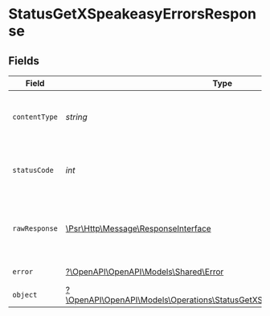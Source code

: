 # StatusGetXSpeakeasyErrorsResponse


## Fields

| Field                                                                                                                                         | Type                                                                                                                                          | Required                                                                                                                                      | Description                                                                                                                                   |
| --------------------------------------------------------------------------------------------------------------------------------------------- | --------------------------------------------------------------------------------------------------------------------------------------------- | --------------------------------------------------------------------------------------------------------------------------------------------- | --------------------------------------------------------------------------------------------------------------------------------------------- |
| `contentType`                                                                                                                                 | *string*                                                                                                                                      | :heavy_check_mark:                                                                                                                            | HTTP response content type for this operation                                                                                                 |
| `statusCode`                                                                                                                                  | *int*                                                                                                                                         | :heavy_check_mark:                                                                                                                            | HTTP response status code for this operation                                                                                                  |
| `rawResponse`                                                                                                                                 | [\Psr\Http\Message\ResponseInterface](https://www.php-fig.org/psr/psr-7/#33-psrhttpmessageresponseinterface)                                  | :heavy_minus_sign:                                                                                                                            | Raw HTTP response; suitable for custom response parsing                                                                                       |
| `error`                                                                                                                                       | [?\OpenAPI\OpenAPI\Models\Shared\Error](../../Models/Shared/Error.md)                                                                         | :heavy_minus_sign:                                                                                                                            | Internal Server Error                                                                                                                         |
| `object`                                                                                                                                      | [?\OpenAPI\OpenAPI\Models\Operations\StatusGetXSpeakeasyErrorsResponseBody](../../Models/Operations/StatusGetXSpeakeasyErrorsResponseBody.md) | :heavy_minus_sign:                                                                                                                            | Not Implemented                                                                                                                               |